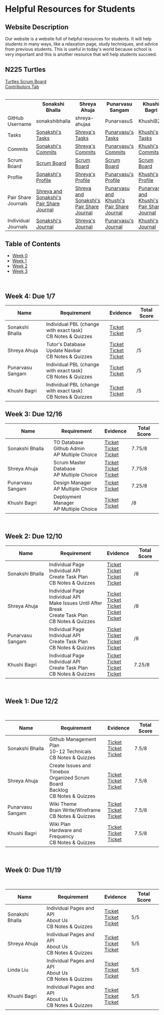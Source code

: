 # Helpful Resources for Students

## Website Description
Our website is a website full of helpful resources for students. It will help students in many ways, like a relaxation page, study techniques, and advice from previous students. This is useful in today's world because school is very important and this is another resource that will help students succeed.

## N225 Turtles
  <td><a href="https://github.com/sonakshibhalla/tri2turtles/projects/2">Turtles Scrum Board</a></td>  
  <br>
  <td><a href="https://github.com/sonakshibhalla/tri2turtles/graphs/contributors">Contributors Tab</a></td>
  <br>


<br>
<table>
  <tr>
    <th> </th>
    <th>Sonakshi Bhalla</th>
    <th>Shreya Ahuja</th>
    <th>Punarvasu Sangam</th>
    <th>Khushi Bagri</th>
  </tr>
  <tr>
    <td>GitHub Username</td>
    <td>sonakshibhalla</td>
    <td>shreya-ahujaa</td>
    <td>PunarvasuS</td>
    <td>KhushiB24</td>
  </tr>
  <tr>
    <td>Tasks</td>
    <td><a href=https://github.com/sonakshibhalla/tri2turtles/issues?q=assignee%3Asonakshibhalla>Sonakshi's Tasks</a></td>
    <td><a href=https://github.com/sonakshibhalla/tri2turtles/issues?q=assignee%3Ashreya-ahujaa>Shreya's Tasks</a></td>
    <td><a href=https://github.com/sonakshibhalla/tri2turtles/issues?q=assignee%3APunarvasuS>Punarvasu's Tasks</a></td>
    <td><a href=https://github.com/sonakshibhalla/tri2turtles/issues?q=assignee%3AKhushiB24>Khushi's Tasks</a></td>
   <tr>
    <td>Commits</td>
    <td><a href=https://github.com/sonakshibhalla/tri2turtles/commits?author=sonakshibhalla>Sonakshi's Commits</a></td>
    <td><a href=https://github.com/sonakshibhalla/tri2turtles/commits?author=shreya-ahujaa>Shreya's Commits</a></td>
    <td><a href=https://github.com/sonakshibhalla/tri2turtles/commits?author=PunarvasuS>Punarvasu's Commits</a></td>
    <td><a href=https://github.com/sonakshibhalla/tri2turtles/commits?author=KhushiB24>Khushi's Commits</a></td>
  </tr>
   <tr>
    <td>Scrum Board</td>
     <td><a href=https://github.com/sonakshibhalla/tri2turtles/projects/1?card_filter_query=assignee%3Ashreya-ahujaa>Scrum Board</a> </td>
     <td><a href=https://github.com/sonakshibhalla/tri2turtles/projects/1?card_filter_query=assignee%3Asonakshibhalla>Scrum Board</a> </td>
     <td><a href=https://github.com/sonakshibhalla/tri2turtles/projects/1?card_filter_query=assignee%3APunarvasuS>Scrum Board</a> </td>
     <td><a href=https://github.com/sonakshibhalla/tri2turtles/projects/1?card_filter_query=assignee%3AKhushiB24>Scrum Board</a> </td>
  </tr>
   <tr>
    <td>Profile</td>
    <td><a href=https://github.com/sonakshibhalla>Sonakshi's Profile</a></td>
    <td><a href=https://github.com/shreya-ahujaa>Shreya's Profile</a></td>
    <td><a href=https://github.com/PunarvasuS>Punarvasu's Profile</a></td>
    <td><a href=https://github.com/KhushiB24>Khushi's Profile</a></td>
  </tr>
    <tr>
    <td>Pair Share Journals</td>
    <td><a href="https://docs.google.com/document/d/19XB2QXhh55YSZJ4m368AKi0JUGVT9s94BOA-rs2YWdQ/edit?usp=sharing">Shreya and Sonakshi's Pair Share Journal</a></td>
    <td><a href="https://docs.google.com/document/d/19XB2QXhh55YSZJ4m368AKi0JUGVT9s94BOA-rs2YWdQ/edit?usp=sharing">Shreya and Sonakshi's Pair Share Journal</a></td>
    <td><a href="https://docs.google.com/document/d/1ADyls7G7nSNeCyXoheMb-1PMnYpm7z96dyg9RLofUFo/edit?usp=sharing">Punarvasu and Khushi's Pair Share Journal</a></td>
    <td><a href="https://docs.google.com/document/d/1ADyls7G7nSNeCyXoheMb-1PMnYpm7z96dyg9RLofUFo/edit?usp=sharing">Punarvasu and Khushi's Pair Share Journal</a></td>
  </tr>
   <tr>
    <td>Individual Journals</td>
    <td><a href="https://docs.google.com/document/d/1tzKxrktNmIau5yW4qIBZ5nULiQ-DUNyJaQTLDgQ4XXU/edit">Sonakshi's Journal</a></td>
    <td><a href="https://docs.google.com/document/d/1kiNPT2VoJIwpsf-8tR-1t58_ihXYbHytcyO2m-8JxU0/edit?usp=sharing">Shreya's Journal</a></td>
    <td><a href="https://docs.google.com/document/d/1OCl1CWA4lm_ulO1LmSvhFY0vk0bn3JAZ5PvuIuloMRI/edit?usp=sharing">Punarvasu's Journal</a></td>
    <td><a href="https://docs.google.com/document/d/1F7jZ8Qvhu4UHAMA8RKTd8uXNWJdfZppVzL78_epN8UY/edit?usp=sharing">Khushi's Journal</a></td>
   <tr> 
</table>




## Table of Contents
- <a href="https://github.com/sonakshibhalla/tri2turtles/blob/main/README.md#week-0-due-1119">Week 0</a>
- <a href="https://github.com/sonakshibhalla/tri2turtles/blob/main/README.md#week-1-due-122">Week 1</a>
- <a href="https://github.com/sonakshibhalla/tri2turtles/blob/main/README.md#week-2-due-1210">Week 2</a>
- <a href="https://github.com/sonakshibhalla/tri2turtles/blob/main/README.md#week-3-due-1216">Week 3</a>
<br>

## Week 4: Due 1/7
| Name | Requirement | Evidence |  Total Score |
| ---  | ---         | ---      | --- |
| Sonakshi Bhalla | Individual PBL (change with exact task) <br>CB Notes & Quizzes|<a href="">Ticket</a><br><a href="https://github.com/sonakshibhalla/tri2turtles/issues/88">Ticket</a> |  /5
| Shreya Ahuja | Tutor's Database<br>Update Navbar<br>CB Notes & Quizzes|<a href="https://github.com/sonakshibhalla/tri2_turtles.github.io/issues/121">Ticket</a><br><a href="https://github.com/sonakshibhalla/tri2_turtles.github.io/issues/122">Ticket</a><br><a href="https://github.com/sonakshibhalla/tri2turtles/issues/88">Ticket</a>  |  /5
| Punarvasu Sangam | Individual PBL (change with exact task) <br>CB Notes & Quizzes|<a href="">Ticket</a><br><a href="https://github.com/sonakshibhalla/tri2turtles/issues/89">Ticket</a>  |  /5
| Khushi Bagri | Individual PBL (change with exact task) <br>CB Notes & Quizzes|<a href="">Ticket</a><br><a href="https://github.com/sonakshibhalla/tri2turtles/issues/89">Ticket</a>  |  /5

## Week 3: Due 12/16
| Name | Requirement | Evidence |  Total Score |
| ---  | ---         | ---      | --- |
| Sonakshi Bhalla | TO Database<br>Github Admin<br>AP Multiple Choice| <a href="https://github.com/sonakshibhalla/tri2turtles/issues/93">Ticket</a><br><a href="https://github.com/sonakshibhalla/tri2turtles/issues/94">Ticket</a><br><a href="https://github.com/sonakshibhalla/tri2turtles/issues/111">Ticket</a>| 7.75/8 
| Shreya Ahuja | Scrum Master<br>Database<br>AP Multiple Choice| <a href="https://github.com/sonakshibhalla/tri2turtles/issues/91">Ticket</a><br><a href="https://github.com/sonakshibhalla/tri2turtles/issues/94">Ticket</a><br><a href="https://github.com/sonakshibhalla/tri2turtles/issues/111">Ticket</a>| 7.75/8
| Punarvasu Sangam | Design Manager<br>AP Multiple Choice| <a href="https://github.com/sonakshibhalla/tri2turtles/issues/90">Ticket</a><br><a href="https://github.com/sonakshibhalla/tri2turtles/issues/112">Ticket</a>| 7.25/8
| Khushi Bagri | Deployment Manager<br>AP Multiple Choice| <a href="https://github.com/sonakshibhalla/tri2turtles/issues/92">Ticket</a><br><a href="https://github.com/sonakshibhalla/tri2turtles/issues/112">Ticket</a>| /8

<br>

## Week 2: Due 12/10
| Name | Requirement | Evidence |  Total Score |
| ---  | ---         | ---      | --- |
| Sonakshi Bhalla | Individual Page<br>Individual API<br>Create Task Plan<br>CB Notes & Quizzes| <a href="https://github.com/sonakshibhalla/tri2turtles/issues/66">Ticket</a><br><a href="https://github.com/sonakshibhalla/tri2turtles/issues/86">Ticket</a><br><a href="https://github.com/sonakshibhalla/tri2turtles/issues/87">Ticket</a><br><a href="https://github.com/sonakshibhalla/tri2turtles/issues/83">Ticket</a>| /8 
| Shreya Ahuja | Individual Page<br>Individual API<br>Make Issues Until After Break<br>Create Task Plan<br>CB Notes & Quizzes|  <a href="https://github.com/sonakshibhalla/tri2turtles/issues/64">Ticket</a><br><a href="https://github.com/sonakshibhalla/tri2turtles/issues/85">Ticket</a><br><a href="https://github.com/sonakshibhalla/tri2turtles/issues">Ticket</a><br><a href="https://github.com/sonakshibhalla/tri2turtles/issues/87">Ticket</a><br><a href="https://github.com/sonakshibhalla/tri2turtles/issues/83">Ticket</a>| /8
| Punarvasu Sangam | Individual Page<br>Individual API<br>Create Task Plan<br>CB Notes & Quizzes| <a href="https://github.com/sonakshibhalla/tri2turtles/issues/65">Ticket</a><br><a href="https://github.com/sonakshibhalla/tri2turtles/issues/84">Ticket</a><br><a href="https://github.com/sonakshibhalla/tri2turtles/issues/87">Ticket</a><br><a href="https://github.com/sonakshibhalla/tri2turtles/issues/82">Ticket</a>| /8
| Khushi Bagri | Individual Page<br>Individual API<br>Create Task Plan<br>CB Notes & Quizzes| <a href="https://github.com/sonakshibhalla/tri2turtles/issues/63">Ticket</a><br><a href="https://github.com/sonakshibhalla/tri2turtles/issues/81">Ticket</a><br><a href="https://github.com/sonakshibhalla/tri2turtles/issues/87">Ticket</a><br><a href="https://github.com/sonakshibhalla/tri2turtles/issues/82">Ticket</a>| 7.25/8

<br>

## Week 1: Due 12/2
<br>

| Name | Requirement | Evidence |  Total Score |
| ---  | ---         | ---      | --- |
| Sonakshi Bhalla | Github Management Plan<br>10-12 Technicals<br>CB Notes & Quizzes| <a href="https://github.com/sonakshibhalla/tri2turtles/issues/71">Ticket</a><br><a href="https://github.com/sonakshibhalla/tri2turtles/issues/72">Ticket</a><br><a href="https://github.com/sonakshibhalla/tri2turtles/issues/69">Ticket</a>|  7.5/8
| Shreya Ahuja |Create Issues and Timebox<br>Organized Scrum Board<br>Backlog<br>CB Notes & Quizzes  | <a href="https://github.com/sonakshibhalla/tri2turtles/issues/73">Ticket</a><br><a href="https://github.com/sonakshibhalla/tri2turtles/issues/74">Ticket</a><br><a href="https://github.com/sonakshibhalla/tri2turtles/issues/69">Ticket</a>|  7.5/8
| Punarvasu Sangam |Wiki Theme<br>Brain Write/Wireframe<br>CB Notes & Quizzes | <a href="https://github.com/sonakshibhalla/tri2turtles/issues/75">Ticket</a><br><a href="https://github.com/sonakshibhalla/tri2turtles/issues/76">Ticket</a><br><a href="https://github.com/sonakshibhalla/tri2turtles/issues/70">Ticket</a>| 7.5/8
| Khushi Bagri | Wiki Plan<br>Hardware and Frequency<br>CB Notes & Quizzes| <a href="https://github.com/sonakshibhalla/tri2turtles/issues/77">Ticket</a><br><a href="https://github.com/sonakshibhalla/tri2turtles/issues/78">Ticket</a><br><a href="https://github.com/sonakshibhalla/tri2turtles/issues/70">Ticket</a>|  7.5/8

<br>

## Week 0: Due 11/19
<br>

| Name | Requirement | Evidence |  Total Score |
| ---  | ---         | ---      | --- |
| Sonakshi Bhalla | Individual Pages and API<br>About Us<br>CB Notes & Quizzes| <a href="https://github.com/sonakshibhalla/tri2turtles/issues/66">Ticket</a><br><a href="https://github.com/sonakshibhalla/tri2turtles/issues/62">Ticket</a><br><a href="https://github.com/sonakshibhalla/tri2turtles/issues/67">Ticket</a> | 5/5
| Shreya Ahuja |Individual Pages and API<br>About Us<br>CB Notes & Quizzes  | <a href="https://github.com/sonakshibhalla/tri2turtles/issues/64">Ticket</a><br><a href="https://github.com/sonakshibhalla/tri2turtles/issues/62">Ticket</a><br><a href="https://github.com/sonakshibhalla/tri2turtles/issues/67">Ticket</a>| 5/5
| Linda Liu |Individual Pages and API<br>About Us<br>CB Notes & Quizzes |<a href="https://github.com/sonakshibhalla/tri2turtles/issues/65">Ticket</a><br><a href="https://github.com/sonakshibhalla/tri2turtles/issues/62">Ticket</a><br><a href="https://github.com/sonakshibhalla/tri2turtles/issues/68">Ticket</a>| 5/5
| Khushi Bagri | Individual Pages and API<br>About Us<br>CB Notes & Quizzes| <a href="https://github.com/sonakshibhalla/tri2turtles/issues/63">Ticket</a><br><a href="https://github.com/sonakshibhalla/tri2turtles/issues/62">Ticket</a><br><a href="https://github.com/sonakshibhalla/tri2turtles/issues/68">Ticket</a>| 5/5
